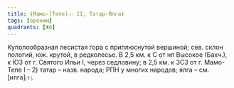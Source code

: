 ```yaml
---
title: ⦗Мамо-[Тепе]⒯ II, Татар-Ялга⦘
tags: [ороним]
quadrants: [Ж6]
---
```


Куполообразная лесистая гора с приплюснутой вершиной; сев. склон пологий, юж.
крутой, в редколесье. В 2,5 км. к С от нп Высокое (Бахч.), к ЮЗ от г. Святого
Ильи I, через седловину; в 2,5 км. к ЗСЗ от г. Мамо-Тепе I – 2) татар – назв.
народа; РПН у многих народов; ялга – см. [илга]⒯.
